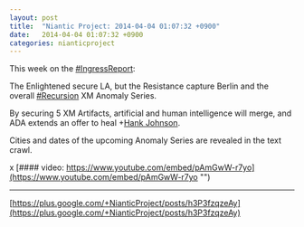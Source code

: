 ```yaml
---
layout: post
title:  "Niantic Project: 2014-04-04 01:07:32 +0900"
date:   2014-04-04 01:07:32 +0900
categories: nianticproject
---
```

This week on the [#IngressReport](https://plus.google.com/s/%23IngressReport ""):

The Enlightened secure LA, but the Resistance capture Berlin and the overall [#Recursion](https://plus.google.com/s/%23Recursion "") XM Anomaly Series.

By securing 5 XM Artifacts, artificial and human intelligence will merge, and ADA extends an offer to heal +[Hank Johnson](https://plus.google.com/117792105926525258257 "").

Cities and dates of the upcoming Anomaly Series are revealed in the text crawl.

x
[#### video: https://www.youtube.com/embed/pAmGwW-r7yo](https://www.youtube.com/embed/pAmGwW-r7yo "")
- - -
[https://plus.google.com/+NianticProject/posts/h3P3fzqzeAy](https://plus.google.com/+NianticProject/posts/h3P3fzqzeAy)

